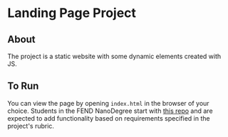 # Landing Page Project


## About

The project is a static website with some dynamic elements created with JS.

## To Run

You can view the page by opening ```index.html``` in the browser of your choice. Students in the FEND NanoDegree start with [this repo](https://github.com/udacity/fend/tree/refresh-2019/projects/landing-page) and are expected to add functionality based on requirements specified in the project's rubric.